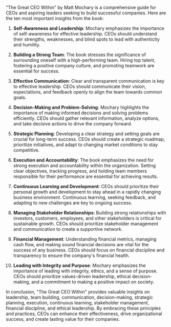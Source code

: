 "The Great CEO Within" by Matt Mochary is a comprehensive guide for CEOs and aspiring leaders seeking to build successful companies. Here are the ten most important insights from the book:

1. **Self-Awareness and Leadership**: Mochary emphasizes the importance of self-awareness for effective leadership. CEOs should understand their strengths, weaknesses, and blind spots to lead with authenticity and humility.

2. **Building a Strong Team**: The book stresses the significance of surrounding oneself with a high-performing team. Hiring top talent, fostering a positive company culture, and promoting teamwork are essential for success.

3. **Effective Communication**: Clear and transparent communication is key to effective leadership. CEOs should communicate their vision, expectations, and feedback openly to align the team towards common goals.

4. **Decision-Making and Problem-Solving**: Mochary highlights the importance of making informed decisions and solving problems efficiently. CEOs should gather relevant information, analyze options, and take decisive actions to drive the company forward.

5. **Strategic Planning**: Developing a clear strategy and setting goals are crucial for long-term success. CEOs should create a strategic roadmap, prioritize initiatives, and adapt to changing market conditions to stay competitive.

6. **Execution and Accountability**: The book emphasizes the need for strong execution and accountability within the organization. Setting clear objectives, tracking progress, and holding team members responsible for their performance are essential for achieving results.

7. **Continuous Learning and Development**: CEOs should prioritize their personal growth and development to stay ahead in a rapidly changing business environment. Continuous learning, seeking feedback, and adapting to new challenges are key to ongoing success.

8. **Managing Stakeholder Relationships**: Building strong relationships with investors, customers, employees, and other stakeholders is critical for sustainable growth. CEOs should prioritize stakeholder management and communication to create a supportive network.

9. **Financial Management**: Understanding financial metrics, managing cash flow, and making sound financial decisions are vital for the success of any business. CEOs should focus on financial discipline and transparency to ensure the company's financial health.

10. **Leading with Integrity and Purpose**: Mochary emphasizes the importance of leading with integrity, ethics, and a sense of purpose. CEOs should prioritize values-driven leadership, ethical decision-making, and a commitment to making a positive impact on society.

In conclusion, "The Great CEO Within" provides valuable insights on leadership, team building, communication, decision-making, strategic planning, execution, continuous learning, stakeholder management, financial discipline, and ethical leadership. By embracing these principles and practices, CEOs can enhance their effectiveness, drive organizational success, and create lasting value for their companies.